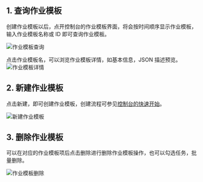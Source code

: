 ## 1. 查询作业模板
创建作业模板以后，点开控制台的作业模板界面，将会按时间顺序显示作业模板，输入作业模板名称或 ID 即可查询作业模板。

![作业模板查询](https://mc.qcloudimg.com/static/img/54da03f4a7d6443976208216f24210a0/image.jpg)

点击作业模板名，可以浏览作业模板详情，如基本信息，JSON 描述预览。
![作业模板详情](https://mc.qcloudimg.com/static/img/2f3d83f997a2ee06d2fde4525d5689aa/image.jpg)

## 2. 新建作业模板
点击新建，即可创建作业模板，创建流程可参见[控制台的快速开始](//cloud.tencent.com/document/product/599/10523?!preview&lang=cn)。

![新建作业模板](https://mc.qcloudimg.com/static/img/c78ea1477e0f0a9dc71c4b2251507682/image.jpg)

## 3. 删除作业模板
可以在对应的作业模板项后点击删除进行删除作业模板操作，也可以勾选任务，批量删除。

![作业模板删除](https://mc.qcloudimg.com/static/img/652c40eee2608124f68c6099dedee7ae/image.jpg)